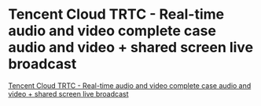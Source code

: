 # Tencent Cloud TRTC - Real-time audio and video complete case audio and video + shared screen live broadcast
[Tencent Cloud TRTC - Real-time audio and video complete case audio and video + shared screen live broadcast](https://aiwithcloud.com/2022/09/16/tencent_cloud_trtc___real_time_audio_and_video_complete_case_audio_and_video__shared_screen_live_broadcast/)